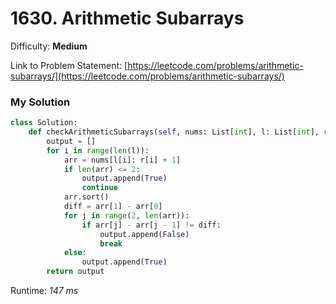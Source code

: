# 1630. Arithmetic Subarrays

Difficulty: **Medium**

Link to Problem Statement: [https://leetcode.com/problems/arithmetic-subarrays/](https://leetcode.com/problems/arithmetic-subarrays/)

### My Solution

```python
class Solution:
    def checkArithmeticSubarrays(self, nums: List[int], l: List[int], r: List[int]) -> List[bool]:
        output = []
        for i in range(len(l)):
            arr = nums[l[i]: r[i] + 1]
            if len(arr) <= 2:
                output.append(True)
                continue
            arr.sort()
            diff = arr[1] - arr[0]
            for j in range(2, len(arr)):
                if arr[j] - arr[j - 1] != diff:
                    output.append(False)
                    break
            else:
                output.append(True)
        return output
```

Runtime: *147 ms*
